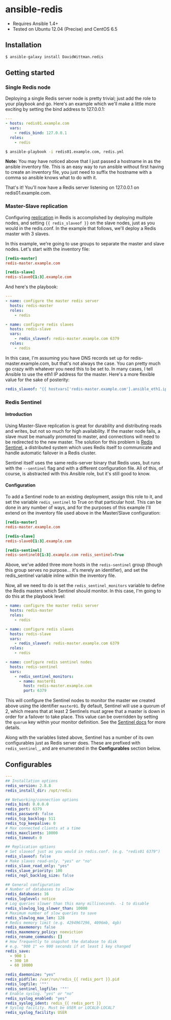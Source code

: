 # ansible-redis

 - Requires Ansible 1.4+
 - Tested on Ubuntu 12.04 (Precise) and CentOS 6.5

## Installation

``` bash
$ ansible-galaxy install DavidWittman.redis
```

## Getting started

### Single Redis node

Deploying a single Redis server node is pretty trivial; just add the role to your playbook and go. Here's an example which we'll make a little more exciting by setting the bind address to 127.0.0.1:

``` yml
---
- hosts: redis01.example.com
  vars:
    - redis_bind: 127.0.0.1
  roles:
    - redis
```

``` bash
$ ansible-playbook -i redis01.example.com, redis.yml
```

**Note:** You may have noticed above that I just passed a hostname in as the ansible inventory file. This is an easy way to run ansible without first having to create an inventory file, you just need to suffix the hostname with a comma so ansible knows what to do with it.

That's it! You'll now have a Redis server listening on 127.0.0.1 on redis01.example.com.

### Master-Slave replication

Configuring [replication](http://redis.io/topics/replication) in Redis is accomplished by deploying multiple nodes, and setting `{{ redis_slaveof }}` on the slave nodes, just as you would in the redis.conf. In the example that follows, we'll deploy a Redis master with 3 slaves.

In this example, we're going to use groups to separate the master and slave nodes. Let's start with the inventory file:

``` ini
[redis-master]
redis-master.example.com

[redis-slave]
redis-slave0[1:3].example.com
```

And here's the playbook:

``` yml
---
- name: configure the master redis server
  hosts: redis-master
  roles:
    - redis

- name: configure redis slaves
  hosts: redis-slave
  vars:
    - redis_slaveof: redis-master.example.com 6379
  roles:
    - redis
```

In this case, I'm assuming you have DNS records set up for redis-master.example.com, but that's not always the case. You can pretty much go crazy with whatever you need this to be set to. In many cases, I tell Ansible to use the eth1 IP address for the master. Here's a more flexible value for the sake of posterity:

``` yml
redis_slaveof: "{{ hostvars['redis-master.example.com'].ansible_eth1.ipv4.address }} {{ redis_port }}"
```

### Redis Sentinel

#### Introduction

Using Master-Slave replication is great for durability and distributing reads and writes, but not so much for high availability. If the master node fails, a slave must be manually promoted to master, and connections will need to be redirected to the new master. The solution for this problem is [Redis Sentinel](http://redis.io/topics/sentinel), a distributed system which uses Redis itself to communicate and handle automatic failover in a Redis cluster.

Sentinel itself uses the same redis-server binary that Redis uses, but runs with the `--sentinel` flag and with a different configuration file. All of this, of course, is abstracted with this Ansible role, but it's still good to know.

#### Configuration

To add a Sentinel node to an existing deployment, assign this role to it, and set the variable `redis_sentinel` to True on that particular host. This can be done in any number of ways, and for the purposes of this example I'll extend on the inventory file used above in the Master/Slave configuration:

``` ini
[redis-master]
redis-master.example.com

[redis-slave]
redis-slave0[1:3].example.com

[redis-sentinel]
redis-sentinel0[1:3].example.com redis_sentinel=True
```

Above, we've added three more hosts in the `redis-sentinel` group (though this group serves no purpose... it's merely an identifier), and set the redis_sentinel variable inline within the inventory file.

Now, all we need to do is set the `redis_sentinel_monitors` variable to define the Redis masters which Sentinel should monitor. In this case, I'm going to do this at the playbook level:

``` yml
- name: configure the master redis server
  hosts: redis-master
  roles:
    - redis

- name: configure redis slaves
  hosts: redis-slave
  vars:
    - redis_slaveof: redis-master.example.com 6379
  roles:
    - redis

- name: configure redis sentinel nodes
  hosts: redis-sentinel
  vars:
    - redis_sentinel_monitors:
      - name: master01
        host: redis-master.example.com
        port: 6379
```

This will configure the Sentinel nodes to monitor the master we created above using the identifier `master01`. By default, Sentinel will use a quorum of 2, which means that at least 2 Sentinels must agree that a master is down in order for a failover to take place. This value can be overridden by setting the `quorum` key within your monitor definition. See the [Sentinel docs](http://redis.io/topics/sentinel) for more details.

Along with the variables listed above, Sentinel has a number of its own configurables just as Redis server does. These are prefixed with `redis_sentinel_`, and are enumerated in the **Configurables** section below.

## Configurables

``` yml
---
## Installation options
redis_version: 2.8.8
redis_install_dir: /opt/redis

## Networking/connection options
redis_bind: 0.0.0.0
redis_port: 6379
redis_password: false
redis_tcp_backlog: 511
redis_tcp_keepalive: 0
# Max connected clients at a time
redis_maxclients: 10000
redis_timeout: 0

## Replication options
# Set slaveof just as you would in redis.conf. (e.g. "redis01 6379")
redis_slaveof: false
# Make slaves read-only. "yes" or "no"
redis_slave_read_only: "yes"
redis_slave_priority: 100
redis_repl_backlog_size: false

## General configuration
# Number of databases to allow
redis_databases: 16
redis_loglevel: notice
# Log queries slower than this many milliseconds. -1 to disable
redis_slowlog_log_slower_than: 10000
# Maximum number of slow queries to save
redis_slowlog_max_len: 128
# Redis memory limit (e.g. 4294967296, 4096mb, 4gb)
redis_maxmemory: false
redis_maxmemory_policy: noeviction
redis_rename_commands: []
# How frequently to snapshot the database to disk
# e.g. "900 1" => 900 seconds if at least 1 key changed
redis_save:
  - 900 1
  - 300 10
  - 60 10000

redis_daemonize: "yes"
redis_pidfile: /var/run/redis_{{ redis_port }}.pid
redis_logfile: '""'
redis_sentinel_logfile: '""'
# Enable syslog. "yes" or "no"
redis_syslog_enabled: "yes"
redis_syslog_ident: redis_{{ redis_port }}
# Syslog facility. Must be USER or LOCAL0-LOCAL7
redis_syslog_facility: USER
```
